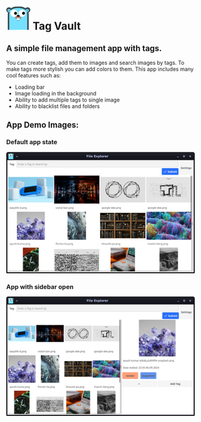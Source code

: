 # ![App icon: ](./icon.png) Tag Vault
## A simple file management app with tags.

You can create tags, add them to images and search images by tags.
To make tags more stylish you can add colors to them.
This app includes many cool features such as:
 - Loading bar
 - Image loading in the background
 - Ability to add multiple tags to single image
 - Ability to blacklist files and folders

## App Demo Images:
### Default app state
![App window demo: ](./demo.png)
### App with sidebar open
![App tag demo: ](./demo-tags.png)
